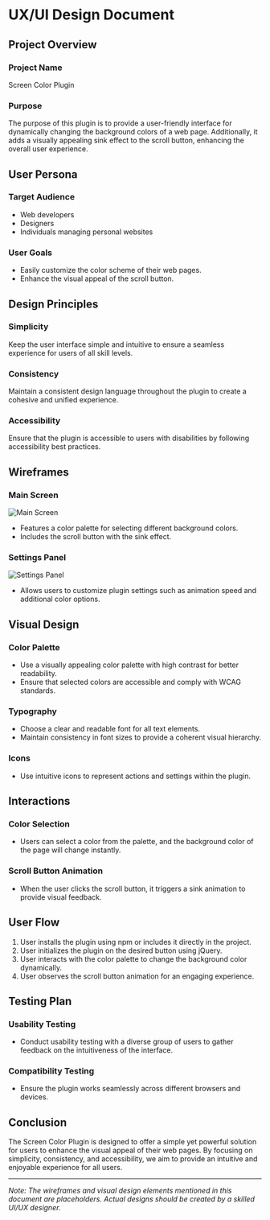 # UX/UI Design Document

## Project Overview

### Project Name
Screen Color Plugin

### Purpose
The purpose of this plugin is to provide a user-friendly interface for dynamically changing the background colors of a web page. Additionally, it adds a visually appealing sink effect to the scroll button, enhancing the overall user experience.

## User Persona

### Target Audience
- Web developers
- Designers
- Individuals managing personal websites

### User Goals
- Easily customize the color scheme of their web pages.
- Enhance the visual appeal of the scroll button.

## Design Principles

### Simplicity
Keep the user interface simple and intuitive to ensure a seamless experience for users of all skill levels.

### Consistency
Maintain a consistent design language throughout the plugin to create a cohesive and unified experience.

### Accessibility
Ensure that the plugin is accessible to users with disabilities by following accessibility best practices.

## Wireframes

### Main Screen

![Main Screen](path/to/main-screen-wireframe.png)

- Features a color palette for selecting different background colors.
- Includes the scroll button with the sink effect.

### Settings Panel

![Settings Panel](path/to/settings-panel-wireframe.png)

- Allows users to customize plugin settings such as animation speed and additional color options.

## Visual Design

### Color Palette

- Use a visually appealing color palette with high contrast for better readability.
- Ensure that selected colors are accessible and comply with WCAG standards.

### Typography

- Choose a clear and readable font for all text elements.
- Maintain consistency in font sizes to provide a coherent visual hierarchy.

### Icons

- Use intuitive icons to represent actions and settings within the plugin.

## Interactions

### Color Selection

- Users can select a color from the palette, and the background color of the page will change instantly.

### Scroll Button Animation

- When the user clicks the scroll button, it triggers a sink animation to provide visual feedback.

## User Flow

1. User installs the plugin using npm or includes it directly in the project.
2. User initializes the plugin on the desired button using jQuery.
3. User interacts with the color palette to change the background color dynamically.
4. User observes the scroll button animation for an engaging experience.

## Testing Plan

### Usability Testing

- Conduct usability testing with a diverse group of users to gather feedback on the intuitiveness of the interface.

### Compatibility Testing

- Ensure the plugin works seamlessly across different browsers and devices.

## Conclusion

The Screen Color Plugin is designed to offer a simple yet powerful solution for users to enhance the visual appeal of their web pages. By focusing on simplicity, consistency, and accessibility, we aim to provide an intuitive and enjoyable experience for all users.

---

*Note: The wireframes and visual design elements mentioned in this document are placeholders. Actual designs should be created by a skilled UI/UX designer.*
